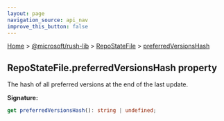 ```yaml
---
layout: page
navigation_source: api_nav
improve_this_button: false
---
```



[Home](./index.md) &gt; [@microsoft/rush-lib](./rush-lib.md) &gt; [RepoStateFile](./rush-lib.repostatefile.md) &gt; [preferredVersionsHash](./rush-lib.repostatefile.preferredversionshash.md)

## RepoStateFile.preferredVersionsHash property

The hash of all preferred versions at the end of the last update.

<b>Signature:</b>

```typescript
get preferredVersionsHash(): string | undefined;
```
